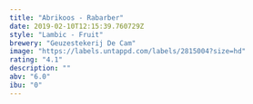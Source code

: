 ```yaml
---
title: "Abrikoos - Rabarber"
date: 2019-02-10T12:15:39.760729Z
style: "Lambic - Fruit"
brewery: "Geuzestekerij De Cam"
image: "https://labels.untappd.com/labels/2815004?size=hd"
rating: "4.1"
description: ""
abv: "6.0"
ibu: "0"
---
```


